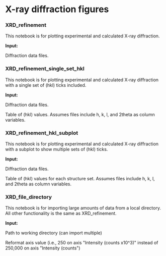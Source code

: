 # X-ray diffraction figures

### XRD_refinement 

This notebook is for plotting experimental and calculated X-ray diffraction.

**Input:** 

Diffraction data files.



### XRD_refinement_single_set_hkl

This notebook is for plotting experimental and calculated X-ray diffraction with a single set of (hkl) ticks included.

**Input:** 

Diffraction data files.

Table of (hkl) values. Assumes files include h, k, l, and 2theta as column variables.



### XRD_refinement_hkl_subplot

This notebook is for plotting experimental and calculated X-ray diffraction with a subplot to show multiple sets of (hkl) ticks.

**Input:** 

Diffraction data files.

Table of (hkl) values for each structure set. Assumes files include h, k, l, and 2theta as column variables.



### XRD_file_directory

This notebook is for importing large amounts of data from a local directory. All other functionality is the same as XRD_refinement.

**Input:** 

Path to working directory (can import multiple)

Reformat axis value (i.e., 250 on axis "Intensity (counts x10^3)" instead of 250,000 on axis "Intensity (counts")
